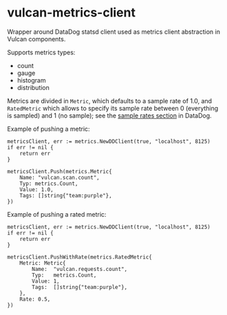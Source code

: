 # vulcan-metrics-client
Wrapper around DataDog statsd client used as metrics client abstraction in Vulcan components.

Supports metrics types:
- count
- gauge
- histogram
- distribution

Metrics are divided in `Metric`, which defaults to a sample rate of 1.0, and `RatedMetric` which allows to specify its sample rate between 0 (everything is sampled) and 1 (no sample); see the [sample rates section](https://docs.datadoghq.com/developers/metrics/dogstatsd_metrics_submission/?tab=go#sample-rates) in DataDog.

Example of pushing a metric:
```
metricsClient, err := metrics.NewDDClient(true, "localhost", 8125)
if err != nil {
    return err
}

metricsClient.Push(metrics.Metric{
    Name: "vulcan.scan.count",
    Typ: metrics.Count,
    Value: 1.0,
    Tags: []string{"team:purple"},
})
```

Example of pushing a rated metric:
```
metricsClient, err := metrics.NewDDClient(true, "localhost", 8125)
if err != nil {
    return err
}

metricsClient.PushWithRate(metrics.RatedMetric{
    Metric: Metric{
        Name:  "vulcan.requests.count",
        Typ:   metrics.Count,
        Value: 1,
        Tags:  []string{"team:purple"},
    },
    Rate: 0.5,
})
```
